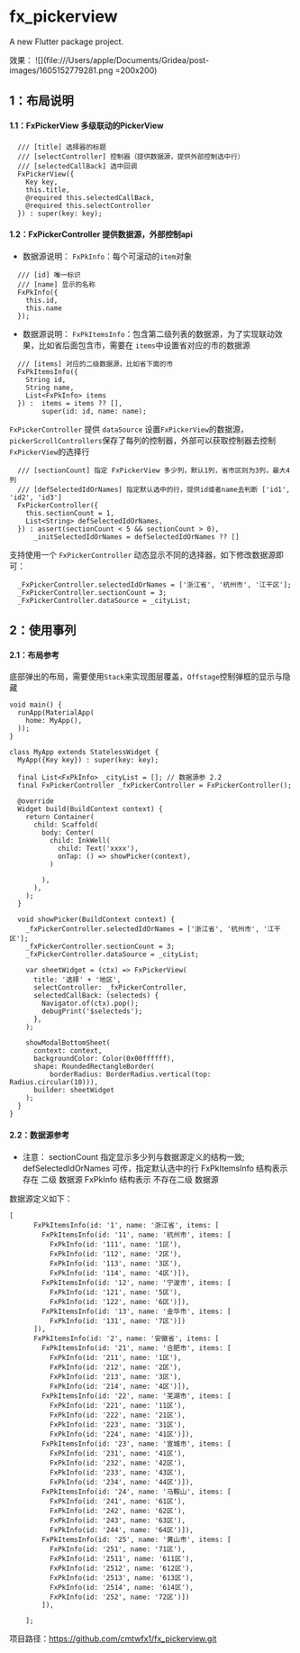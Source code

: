# fx_pickerview

A new Flutter package project.

效果：
![](file:///Users/apple/Documents/Gridea/post-images/1605152779281.png =200x200)

## 1：布局说明
#### 1.1：FxPickerView 多级联动的PickerView
```
  /// [title] 选择器的标题
  /// [selectController] 控制器（提供数据源，提供外部控制选中行）
  /// [selectedCallBack] 选中回调
  FxPickerView({
    Key key,
    this.title,
    @required this.selectedCallBack,
    @required this.selectController
  }) : super(key: key);
```
#### 1.2：FxPickerController 提供数据源，外部控制api

* 数据源说明：
`FxPkInfo`：每个可滚动的`item`对象
```
  /// [id] 唯一标识
  /// [name] 显示的名称
  FxPkInfo({
    this.id,
    this.name
  });
```
* 数据源说明：
`FxPkItemsInfo`：包含第二级列表的数据源，为了实现联动效果，比如省后面包含市，需要在 `items`中设置省对应的市的数据源
```
  /// [items] 对应的二级数据源，比如省下面的市
  FxPkItemsInfo({
    String id,
    String name,
    List<FxPkInfo> items
  }) :  items = items ?? [],
        super(id: id, name: name);
```

`FxPickerController` 提供 `dataSource` 设置`FxPickerView`的数据源，`pickerScrollControllers`保存了每列的控制器，外部可以获取控制器去控制`FxPickerView`的选择行

```
  /// [sectionCount] 指定 FxPickerView 多少列，默认1列，省市区则为3列，最大4列
  /// [defSelectedIdOrNames] 指定默认选中的行，提供id或者name去判断 ['id1', 'id2', 'id3']
  FxPickerController({
    this.sectionCount = 1,
    List<String> defSelectedIdOrNames,
  }) : assert(sectionCount < 5 && sectionCount > 0),
      _initSelectedIdOrNames = defSelectedIdOrNames ?? []
```

支持使用一个 `FxPickerController` 动态显示不同的选择器，如下修改数据源即可：
```
  _FxPickerController.selectedIdOrNames = ['浙江省', '杭州市', '江干区'];
  _FxPickerController.sectionCount = 3;
  _FxPickerController.dataSource = _cityList;
```

## 2：使用事列

#### 2.1：布局参考

底部弹出的布局，需要使用`Stack`来实现图层覆盖，`Offstage`控制弹框的显示与隐藏
```
void main() {
  runApp(MaterialApp(
    home: MyApp(),
  ));
}

class MyApp extends StatelessWidget {
  MyApp({Key key}) : super(key: key);

  final List<FxPkInfo> _cityList = []; // 数据源参 2.2
  final FxPickerController _fxPickerController = FxPickerController();

  @override
  Widget build(BuildContext context) {
    return Container(
      child: Scaffold(
        body: Center(
          child: InkWell(
            child: Text('xxxx'),
            onTap: () => showPicker(context),
          )
          
        ),
      ),
    );
  }

  void showPicker(BuildContext context) {
    _fxPickerController.selectedIdOrNames = ['浙江省', '杭州市', '江干区'];
    _fxPickerController.sectionCount = 3;
    _fxPickerController.dataSource = _cityList;

    var sheetWidget = (ctx) => FxPickerView(
      title: '选择' + '地区',
      selectController: _fxPickerController,
      selectedCallBack: (selecteds) {
        Navigator.of(ctx).pop();
        debugPrint('$selecteds');
      },
    );

    showModalBottomSheet(
      context: context,
      backgroundColor: Color(0x00ffffff),
      shape: RoundedRectangleBorder(
          borderRadius: BorderRadius.vertical(top: Radius.circular(10))),
      builder: sheetWidget
    );
  }
}
```
#### 2.2：数据源参考

* 注意：
sectionCount 指定显示多少列与数据源定义的结构一致; 
defSelectedIdOrNames 可传，指定默认选中的行
FxPkItemsInfo 结构表示 存在 二级 数据源
FxPkInfo 结构表示 不存在二级 数据源

数据源定义如下：
```
[ 
      FxPkItemsInfo(id: '1', name: '浙江省', items: [
        FxPkItemsInfo(id: '11', name: '杭州市', items: [ 
          FxPkInfo(id: '111', name: '1区'),
          FxPkInfo(id: '112', name: '2区'),
          FxPkInfo(id: '113', name: '3区'),
          FxPkInfo(id: '114', name: '4区')]), 
        FxPkItemsInfo(id: '12', name: '宁波市', items: [
          FxPkInfo(id: '121', name: '5区'),
          FxPkInfo(id: '122', name: '6区')]),
        FxPkItemsInfo(id: '13', name: '金华市', items: [ 
          FxPkInfo(id: '131', name: '7区')])
      ]), 
      FxPkItemsInfo(id: '2', name: '安徽省', items: [
        FxPkItemsInfo(id: '21', name: '合肥市', items: [ 
          FxPkInfo(id: '211', name: '1区'),
          FxPkInfo(id: '212', name: '2区'),
          FxPkInfo(id: '213', name: '3区'),
          FxPkInfo(id: '214', name: '4区')]), 
        FxPkItemsInfo(id: '22', name: '芜湖市', items: [ 
          FxPkInfo(id: '221', name: '11区'),
          FxPkInfo(id: '222', name: '21区'),
          FxPkInfo(id: '223', name: '31区'),
          FxPkInfo(id: '224', name: '41区')]),
        FxPkItemsInfo(id: '23', name: '宣城市', items: [ 
          FxPkInfo(id: '231', name: '41区'),
          FxPkInfo(id: '232', name: '42区'),
          FxPkInfo(id: '233', name: '43区'),
          FxPkInfo(id: '234', name: '44区')]),
        FxPkItemsInfo(id: '24', name: '马鞍山', items: [
          FxPkInfo(id: '241', name: '61区'),
          FxPkInfo(id: '242', name: '62区'),
          FxPkInfo(id: '243', name: '63区'),
          FxPkInfo(id: '244', name: '64区')]),
        FxPkItemsInfo(id: '25', name: '黄山市', items: [
          FxPkInfo(id: '251', name: '71区'),
          FxPkInfo(id: '2511', name: '611区'),
          FxPkInfo(id: '2512', name: '612区'),
          FxPkInfo(id: '2513', name: '613区'),
          FxPkInfo(id: '2514', name: '614区'),
          FxPkInfo(id: '252', name: '72区')])
        ]), 

    ];
```
项目路径：<https://github.com/cmtwfx1/fx_pickerview.git>
